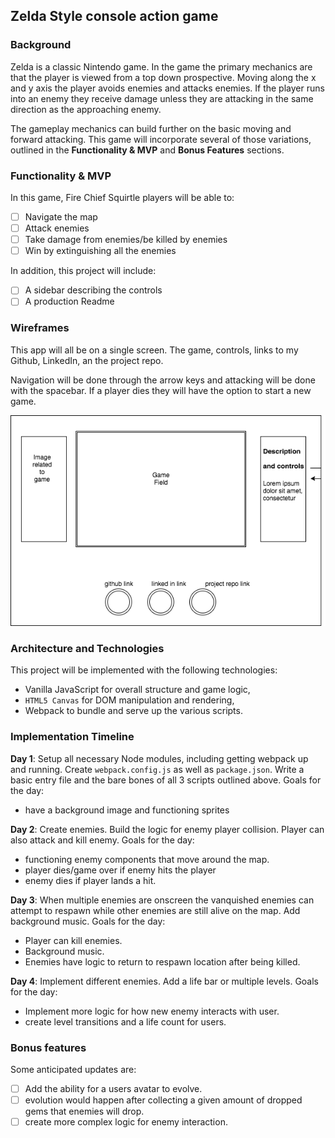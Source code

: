 ## Zelda Style console action game

### Background

Zelda is a classic Nintendo game. In the game the primary mechanics are that the player is viewed from a top down prospective. Moving along the x and y axis the player avoids enemies and attacks enemies. If the player runs into an enemy they receive damage unless they are attacking in the same direction as the approaching enemy.

The gameplay mechanics can build further on the basic moving and forward attacking.  This game will incorporate several of those variations, outlined in the **Functionality & MVP** and **Bonus Features** sections.  

### Functionality & MVP  

In this game, Fire Chief Squirtle players will be able to:

- [ ] Navigate the map
- [ ] Attack enemies
- [ ] Take damage from enemies/be killed by enemies
- [ ] Win by extinguishing all the enemies

In addition, this project will include:

- [ ] A sidebar describing the controls
- [ ] A production Readme

### Wireframes

This app will all be on a single screen. The game, controls, links to my Github, LinkedIn, an the project repo.

Navigation will be done through the arrow keys and attacking will be done with the spacebar. If a player dies they will have the option to start a new game.

![wireframes](wireframe.png)

### Architecture and Technologies

This project will be implemented with the following technologies:

- Vanilla JavaScript for overall structure and game logic,
- `HTML5 Canvas` for DOM manipulation and rendering,
- Webpack to bundle and serve up the various scripts.

### Implementation Timeline

**Day 1**: Setup all necessary Node modules, including getting webpack up and running.  Create `webpack.config.js` as well as `package.json`.  Write a basic entry file and the bare bones of all 3 scripts outlined above. Goals for the day:

- have a background image and functioning sprites

**Day 2**: Create enemies. Build the logic for enemy player collision. Player can also attack and kill enemy. Goals for the day:

- functioning enemy components that move around the map.
- player dies/game over if enemy hits the player
- enemy dies if player lands a hit.

**Day 3**: When multiple enemies are onscreen the vanquished enemies can attempt to respawn while other enemies are still alive on the map. Add background music. Goals for the day:

- Player can kill enemies.
- Background music.
- Enemies have logic to return to respawn location after being killed.


**Day 4**: Implement different enemies. Add a life bar or multiple levels.  Goals for the day:

- Implement more logic for how new enemy interacts with user.
- create level transitions and a life count for users.


### Bonus features

Some anticipated updates are:

- [ ] Add the ability for a users avatar to evolve.
- [ ] evolution would happen after collecting a given amount of dropped gems that enemies will drop.
- [ ] create more complex logic for enemy interaction.
